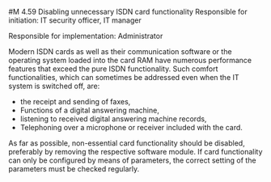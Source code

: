 #M 4.59 Disabling unnecessary ISDN card functionality
Responsible for initiation: IT security officer, IT manager

Responsible for implementation: Administrator

Modern ISDN cards as well as their communication software or the operating system loaded into the card RAM have numerous performance features that exceed the pure ISDN functionality. Such comfort functionalities, which can sometimes be addressed even when the IT system is switched off, are:

* the receipt and sending of faxes,
* Functions of a digital answering machine,
* listening to received digital answering machine records,
* Telephoning over a microphone or receiver included with the card.


As far as possible, non-essential card functionality should be disabled, preferably by removing the respective software module. If card functionality can only be configured by means of parameters, the correct setting of the parameters must be checked regularly.



